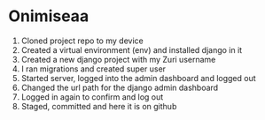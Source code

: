 # Onimiseaa

1. Cloned project repo to my device
2. Created a virtual environment (env) and installed django in it
3. Created a new django project with my Zuri username
4. I ran migrations and created super user
5. Started server, logged into the admin dashboard and logged out
6. Changed the url path for the django admin dashboard
7. Logged in again to confirm and log out
8. Staged, committed and here it is on github

